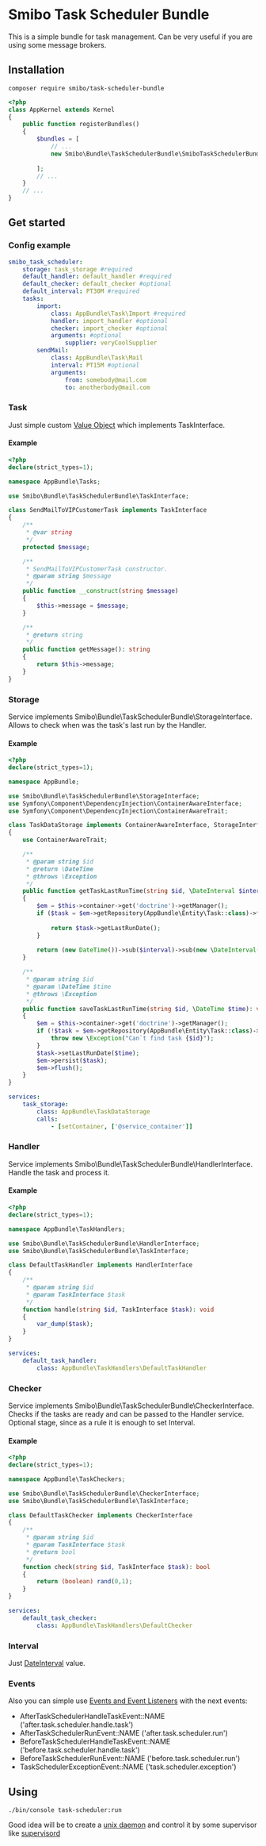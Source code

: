 # Smibo Task Scheduler Bundle

This is a simple bundle for task management. Can be very useful if you are using some message brokers. 

## Installation

```
composer require smibo/task-scheduler-bundle 
```

```php
<?php
class AppKernel extends Kernel
{
    public function registerBundles()
    {
        $bundles = [
            // ...
            new Smibo\Bundle\TaskSchedulerBundle\SmiboTaskSchedulerBundle(),
            
        ];
        // ...
    }
    // ...
}
```

## Get started  

### Config example

```yaml
smibo_task_scheduler:
    storage: task_storage #required
    default_handler: default_handler #required
    default_checker: default_checker #optional
    default_interval: PT30M #required
    tasks:
        import:
            class: AppBundle\Task\Import #required
            handler: import_handler #optional
            checker: import_checker #optional
            arguments: #optional
                supplier: veryCoolSupplier
        sendMail:
            class: AppBundle\Task\Mail
            interval: PT15M #optional
            arguments:
                from: somebody@mail.com
                to: anotherbody@mail.com
```
### Task
Just simple custom [Value Object](https://en.wikipedia.org/wiki/Value_object) which implements TaskInterface. 

#### Example
```php
<?php
declare(strict_types=1);

namespace AppBundle\Tasks;

use Smibo\Bundle\TaskSchedulerBundle\TaskInterface;

class SendMailToVIPCustomerTask implements TaskInterface
{
    /**
     * @var string
     */
    protected $message;

    /**
     * SendMailToVIPCustomerTask constructor.
     * @param string $message
     */
    public function __construct(string $message)
    {
        $this->message = $message;
    }

    /**
     * @return string
     */
    public function getMessage(): string
    {
        return $this->message;
    }
}
```

### Storage
Service implements Smibo\Bundle\TaskSchedulerBundle\StorageInterface. 
Allows to check when was the task's last run by the Handler.

#### Example
```php
<?php
declare(strict_types=1);

namespace AppBundle;

use Smibo\Bundle\TaskSchedulerBundle\StorageInterface;
use Symfony\Component\DependencyInjection\ContainerAwareInterface;
use Symfony\Component\DependencyInjection\ContainerAwareTrait;

class TaskDataStorage implements ContainerAwareInterface, StorageInterface
{
    use ContainerAwareTrait;

    /**
     * @param string $id
     * @return \DateTime
     * @throws \Exception
     */
    public function getTaskLastRunTime(string $id, \DateInterval $interval): \DateTime
    {
        $em = $this->container->get('doctrine')->getManager();
        if ($task = $em->getRepository(AppBundle\Entity\Task::class)->findBy($id)) {
            
            return $task->getLastRunDate();
        }
        
        return (new DateTime())->sub($interval)->sub(new \DateInterval('PT1S'));
    }

    /**
     * @param string $id
     * @param \DateTime $time
     * @throws \Exception
     */
    public function saveTaskLastRunTime(string $id, \DateTime $time): void
    {
        $em = $this->container->get('doctrine')->getManager();
        if (!$task = $em->getRepository(AppBundle\Entity\Task::class)->findBy($id)) {
            throw new \Exception("Can`t find task {$id}");
        }
        $task->setLastRunDate($time);
        $em->persist($task);
        $em->flush();
    }
}
```

```yaml
services:
    task_storage:
        class: AppBundle\TaskDataStorage
        calls:
            - [setContainer, ['@service_container']]
```

### Handler
Service implements Smibo\Bundle\TaskSchedulerBundle\HandlerInterface. 
Handle the task and process it.

#### Example

```php
<?php
declare(strict_types=1);

namespace AppBundle\TaskHandlers;

use Smibo\Bundle\TaskSchedulerBundle\HandlerInterface;
use Smibo\Bundle\TaskSchedulerBundle\TaskInterface;

class DefaultTaskHandler implements HandlerInterface
{
    /**
     * @param string $id
     * @param TaskInterface $task
     */
    function handle(string $id, TaskInterface $task): void
    {
        var_dump($task);
    }
}
```

```yaml
services:
    default_task_handler:
        class: AppBundle\TaskHandlers\DefaultTaskHandler
```

### Checker
Service implements Smibo\Bundle\TaskSchedulerBundle\CheckerInterface. 
 Checks if the tasks are ready and can be passed to the Handler service. Optional stage, since as a rule it is enough to set Interval.

#### Example

```php
<?php
declare(strict_types=1);

namespace AppBundle\TaskCheckers;

use Smibo\Bundle\TaskSchedulerBundle\CheckerInterface;
use Smibo\Bundle\TaskSchedulerBundle\TaskInterface;

class DefaultTaskChecker implements CheckerInterface
{
    /**
     * @param string $id 
     * @param TaskInterface $task
     * @return bool
     */
    function check(string $id, TaskInterface $task): bool
    {
        return (boolean) rand(0,1);
    }
}
```

```yaml
services:
    default_task_checker:
        class: AppBundle\TaskHandlers\DefaultChecker
```

### Interval
Just [DateInterval](http://php.net/manual/ru/class.dateinterval.php) value.

### Events
Also you can simple use [Events and Event Listeners](http://symfony.com/doc/current/event_dispatcher.html) with the next events:
   * AfterTaskSchedulerHandleTaskEvent::NAME ('after.task.scheduler.handle.task')
   * AfterTaskSchedulerRunEvent::NAME ('after.task.scheduler.run')
   * BeforeTaskSchedulerHandleTaskEvent::NAME ('before.task.scheduler.handle.task')
   * BeforeTaskSchedulerRunEvent::NAME ('before.task.scheduler.run')
   * TaskSchedulerExceptionEvent::NAME ('task.scheduler.exception')

## Using

```
./bin/console task-scheduler:run
```
Good idea will be to create a [unix daemon](https://en.wikipedia.org/wiki/Daemon_(computing)) and control it by some supervisor like [supervisord](http://supervisord.org)  